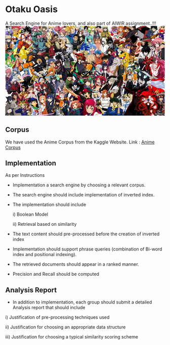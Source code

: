 # Otaku Oasis
A Search Engine for Anime lovers, and also part of AIWIR assignment..!!!
![Anime](./Assets/anime-mix.jpg)

## Corpus
We have used the Anime Corpus from the Kaggle Website.
Link : [Anime Corpus](https://www.kaggle.com/datasets/marlesson/myanimelist-dataset-animes-profiles-reviews)

## Implementation
As per Instructions
- Implementation a search engine by choosing a relevant corpus.
- The search engine should include implementation of inverted index.
- The implementation should include

	i) Boolean Model
  
	ii) Retrieval based on similarity
  
- The text content should pre-processed before the creation of inverted index
- Implementation should support phrase queries (combination of Bi-word index and positional indexing).
- The retrieved documents should appear in a ranked manner.
- Precision and Recall should be computed

## Analysis Report
- In addition to implementation, each group should submit a detailed Analysis report that should include

i) Justification of pre-processing techniques used

ii) Justification for choosing an appropriate data structure

iii) Justification for choosing a typical similarity scoring scheme
